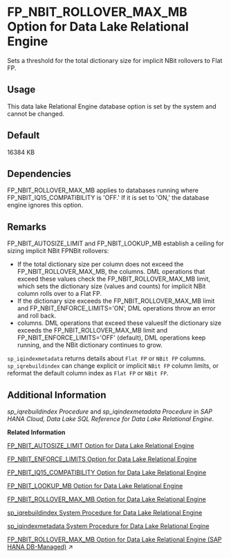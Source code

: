 <!-- loioa873d4b984f2101592ac80c2eed3effc -->

# FP\_NBIT\_ROLLOVER\_MAX\_MB Option for Data Lake Relational Engine

Sets a threshold for the total dictionary size for implicit NBit rollovers to Flat FP.



<a name="loioa873d4b984f2101592ac80c2eed3effc__section_rv2_mvs_swb"/>

## Usage

This data lake Relational Engine database option is set by the system and cannot be changed.



<a name="loioa873d4b984f2101592ac80c2eed3effc__fp_nbit_rollover_default1"/>

## Default

16384 KB



<a name="loioa873d4b984f2101592ac80c2eed3effc__fp_nbit_rollover_dependencies1"/>

## Dependencies

FP\_NBIT\_ROLLOVER\_MAX\_MB applies to databases running where FP\_NBIT\_IQ15\_COMPATIBILITY is 'OFF.' If it is set to 'ON,' the database engine ignores this option.



<a name="loioa873d4b984f2101592ac80c2eed3effc__fp_nbit_rollover_remarks1"/>

## Remarks

FP\_NBIT\_AUTOSIZE\_LIMIT and FP\_NBIT\_LOOKUP\_MB establish a ceiling for sizing implicit NBit FPNBit rollovers:

-   If the total dictionary size per column does not exceed the FP\_NBIT\_ROLLOVER\_MAX\_MB, the columns. DML operations that exceed these values check the FP\_NBIT\_ROLLOVER\_MAX\_MB limit, which sets the dictionary size \(values and counts\) for implicit NBit column rolls over to a Flat FP.
-   If the dictionary size exceeds the FP\_NBIT\_ROLLOVER\_MAX\_MB limit and FP\_NBIT\_ENFORCE\_LIMITS='ON', DML operations throw an error and roll back.
-   columns. DML operations that exceed these valuesIf the dictionary size exceeds the FP\_NBIT\_ROLLOVER\_MAX\_MB limit and FP\_NBIT\_ENFORCE\_LIMITS='OFF' \(default\), DML operations keep running, and the NBit dictionary continues to grow.

`sp_iqindexmetadata` returns details about `Flat FP` or `NBit FP` columns. `sp_iqrebuildindex` can change explicit or implicit `NBit FP` column limits, or reformat the default column index as `Flat FP` or `NBit FP`.



<a name="loioa873d4b984f2101592ac80c2eed3effc__fp_nbit_rollover_additional1"/>

## Additional Information

*sp\_iqrebuildindex Procedure* and *sp\_iqindexmetadata Procedure* in *SAP HANA Cloud, Data Lake SQL Reference for Data Lake Relational Engine*.

**Related Information**  


[FP\_NBIT\_AUTOSIZE\_LIMIT Option for Data Lake Relational Engine](fp-nbit-autosize-limit-option-for-data-lake-relational-engine-a873755.md "Limits the number of distinct values in columns that implicitly load as NBit FP.")

[FP\_NBIT\_ENFORCE\_LIMITS Option for Data Lake Relational Engine](fp-nbit-enforce-limits-option-for-data-lake-relational-engine-a874045.md "Enforces sizing limits for explicit and implicit NBit columns.")

[FP\_NBIT\_IQ15\_COMPATIBILITY Option for Data Lake Relational Engine](fp-nbit-iq15-compatibility-option-for-data-lake-relational-engine-a874375.md "Provides support for tokenized FP indexes similar to that available in data lake Relational Engine.")

[FP\_NBIT\_LOOKUP\_MB Option for Data Lake Relational Engine](fp-nbit-lookup-mb-option-for-data-lake-relational-engine-a873a52.md "Limits the total dictionary size per column for implicit NBit FP columns.")

[FP\_NBIT\_ROLLOVER\_MAX\_MB Option for Data Lake Relational Engine](fp-nbit-rollover-max-mb-option-for-data-lake-relational-engine-a873d4b.md "Sets a threshold for the total dictionary size for implicit NBit rollovers to Flat FP.")

[sp\_iqrebuildindex System Procedure for Data Lake Relational Engine](../060-stored-procedures/sp-iqrebuildindex-system-procedure-for-data-lake-relational-engine-a5b342e.md "Rebuilds column indexes.")

[sp\_iqindexmetadata System Procedure for Data Lake Relational Engine](../060-stored-procedures/sp-iqindexmetadata-system-procedure-for-data-lake-relational-engine-a5ad0e4.md "Displays index metadata for a given index.")

[FP_NBIT_ROLLOVER_MAX_MB Option for Data Lake Relational Engine (SAP HANA DB-Managed)](https://help.sap.com/viewer/a898e08b84f21015969fa437e89860c8/2024_3_QRC/en-US/9035f14a9b62495a9278924113575b2c.html "Sets a threshold for the total dictionary size for implicit NBit rollovers to Flat FP.") :arrow_upper_right:

